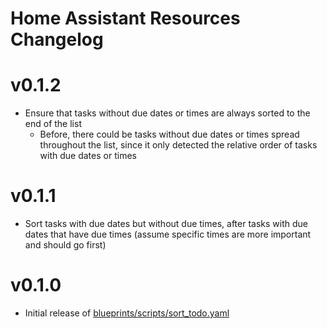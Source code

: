 # Home Assistant Resources Changelog

# v0.1.2

- Ensure that tasks without due dates or times are always sorted to the end of the list
    - Before, there could be tasks without due dates or times spread throughout the list, since it only detected the relative order of tasks with due dates or times

# v0.1.1

- Sort tasks with due dates but without due times, after tasks with due dates that have due times (assume specific times are more important and should go first)

# v0.1.0

- Initial release of [blueprints/scripts/sort_todo.yaml](./blueprints/scripts/sort_todo.yaml)
